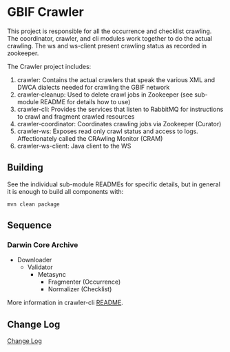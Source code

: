 # GBIF Crawler

This project is responsible for all the occurrence and checklist crawling. The coordinator, crawler, and cli modules work together to do the actual crawling.
The ws and ws-client present crawling status as recorded in zookeeper.

The Crawler project includes:
  1. crawler: Contains the actual crawlers that speak the various XML and DWCA dialects needed for crawling the GBIF network
  2. crawler-cleanup: Used to delete crawl jobs in Zookeeper (see sub-module README for details how to use)
  3. crawler-cli: Provides the services that listen to RabbitMQ for instructions to crawl and fragment crawled resources
  4. crawler-coordinator: Coordinates crawling jobs via Zookeeper (Curator)
  5. crawler-ws: Exposes read only crawl status and access to logs. Affectionately called the CRAwling Monitor (CRAM)
  6. crawler-ws-client: Java client to the WS

## Building
See the individual sub-module READMEs for specific details, but in general it is enough to build all components with:

````shell
mvn clean package
````

## Sequence

### Darwin Core Archive
 * Downloader
   * Validator
     * Metasync
       * Fragmenter (Occurrence)
       * Normalizer (Checklist)

More information in crawler-cli [README](https://github.com/gbif/crawler/tree/master/crawler-cli).

## Change Log
[Change Log](CHANGELOG.md)

